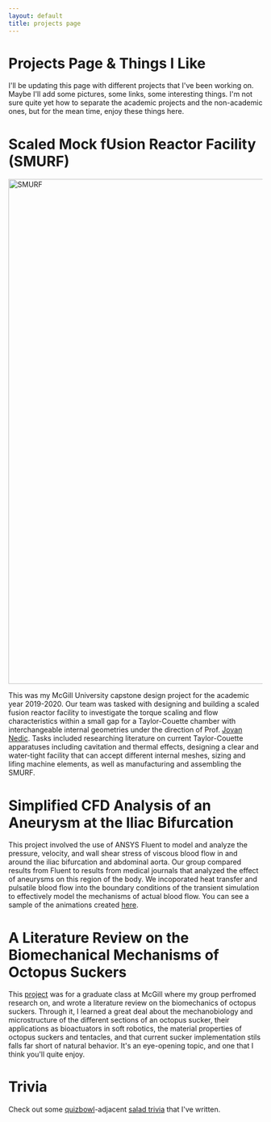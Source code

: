 ```yaml
---
layout: default
title: projects page
---
```


# Projects Page & Things I Like

I'll be updating this page with different projects that I've been working on. Maybe I'll add some pictures, some links, some interesting things. I'm not sure quite yet how to separate the academic projects and the non-academic ones, but for the mean time, enjoy these things here.

# Scaled Mock fUsion Reactor Facility (SMURF)

<img src="https://user-images.githubusercontent.com/47159312/80771751-65b91a00-8b22-11ea-89e4-979ba03b5a09.png" alt="SMURF" width="1000"/>


This was my McGill University capstone design project for the academic year 2019-2020. Our team was tasked with designing and building a scaled fusion reactor facility to investigate the torque scaling and flow characteristics within a small gap for a Taylor-Couette chamber with interchangeable internal geometries under the direction of Prof. [Jovan Nedic](https://www.mcgill.ca/mecheng/people/staff/jovan-nedic). Tasks included researching literature on current Taylor-Couette apparatuses including cavitation and thermal effects, designing a clear and water-tight facility that can accept different internal meshes, sizing and lifing machine elements, as well as manufacturing and assembling the SMURF. 

# Simplified CFD Analysis of an Aneurysm at the Iliac Bifurcation

This project involved the use of ANSYS Fluent to model and analyze the pressure, velocity, and wall shear stress of viscous blood flow in and around the iliac bifurcation and abdominal aorta. Our group compared results from Fluent to results from medical journals that analyzed the effect of aneurysms on this region of the body. We incoporated heat transfer and pulsatile blood flow into the boundary conditions of the transient simulation to effectively model the mechanisms of actual blood flow. You can see a sample of the animations created [here](https://drive.google.com/file/d/1g600vlKsBh_z9s-iOwtEf-17UIQ9KaVV/view?usp=sharing). 


# A Literature Review on the Biomechanical Mechanisms of Octopus Suckers 

This [project](https://nikkoong.github.io/files/The-Octopus-Cometh-A-Journey-Into-the-Deep-Ong-Leite.pdf) was for a graduate class at McGill where my group perfromed research on, and wrote a literature review on the biomechanics of octopus suckers. Through it, I learned a great deal about the mechanobiology and microstructure of the different sections of an octopus sucker, their applications as bioactuators in soft robotics, the material properties of octopus suckers and tentacles, and that current sucker implementation stils falls far short of natural behavior. It's an eye-opening topic, and one that I think you'll quite enjoy.

# Trivia

Check out some [quizbowl](https://www.naqt.com/)-adjacent [salad trivia](nikkoong.github.io/projects/saladbowl.html) that I've written. 



